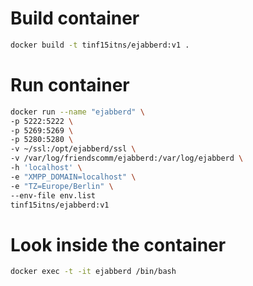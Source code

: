 # Build container

```bash
docker build -t tinf15itns/ejabberd:v1 .
```

# Run container
```bash
docker run --name "ejabberd" \
-p 5222:5222 \
-p 5269:5269 \
-p 5280:5280 \
-v ~/ssl:/opt/ejabberd/ssl \
-v /var/log/friendscomm/ejabberd:/var/log/ejabberd \
-h 'localhost' \
-e "XMPP_DOMAIN=localhost" \
-e "TZ=Europe/Berlin" \
--env-file env.list
tinf15itns/ejabberd:v1
```

# Look inside the container
```bash
docker exec -t -it ejabberd /bin/bash
```
